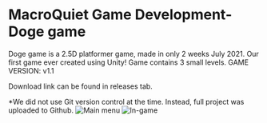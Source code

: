 # MacroQuiet Game Development-Doge game
Doge game is a 2.5D platformer game, made in only 2 weeks July 2021. Our first game ever created using Unity!
Game contains 3 small levels.
GAME VERSION: v1.1

Download link can be found in releases tab.

*We did not use Git version control at the time. Instead, full project was uploaded to Github.
![Main menu](https://i.ibb.co/bbNYN09/doge.png)
![In-game](https://i.ibb.co/0QfsY14/doge1.png)
